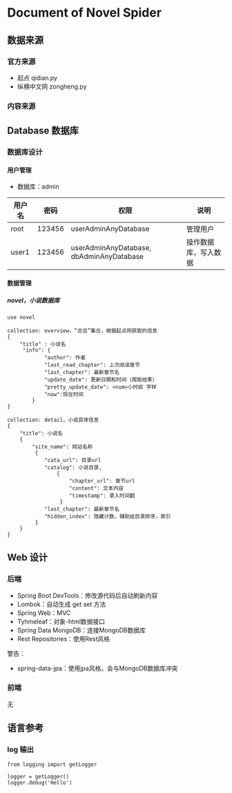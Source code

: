 # Document of Novel Spider
## 数据来源
### 官方来源
- 起点 qidian.py
- 纵横中文网 zongheng.py

### 内容来源

## Database 数据库
### 数据库设计
#### 用户管理
- 数据库：admin

用户名 | 密码 | 权限 | 说明
--- | --- | --- | ---
root | 123456 | userAdminAnyDatabase | 管理用户
user1 | 123456 | userAdminAnyDatabase, dbAdminAnyDatabase | 操作数据库，写入数据

#### 数据管理
##### novel，小说数据库
```
use novel

collection: overview，“总览”集合，根据起点网获取的信息
{
    "title" : 小说名
     "info": {
            "author": 作者
            "last_read_chapter": 上次阅读章节
            "last_chapter": 最新章节名
            "update_date": 更新日期和时间（爬取结果）
            "pretty_update_date": <num>小时前 字样
			"now":现在时间
        }
}

collection: detail，小说具体信息
{
    "title": 小说名
    {
        "site_name": 网站名称
         {
            "cata_url": 目录url
            "catalog": 小说目录, 
                {
                    "chapter_url": 章节url
                    "content": 文本内容
                    "timestamp": 录入时间戳
                 }
            "last_chapter": 最新章节名
            "hidden_index": 隐藏计数，辅助给目录排序，索引
         }
    }
}
```

## Web 设计
### 后端
- Spring Boot DevTools：修改源代码后自动刷新内容
- Lombok：自动生成 get set 方法
- Spring Web：MVC
- Tyhmeleaf：对象-html数据接口
- Spring Data MongoDB：连接MongoDB数据库
- Rest Repositories：使用Rest风格

警告：
- spring-data-jpa：使用jpa风格，会与MongoDB数据库冲突

### 前端
无

## 语言参考
### log 输出
```angular2html
from logging import getLogger

logger = getLogger()
logger.debug('Hello')
```
